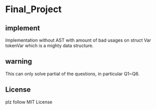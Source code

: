 # Final_Project

## implement

Implementation without AST with amount of bad usages on struct Var tokenVar which is a mighty data structure.

## warning

This can only solve partial of the questions, in particular Q1~Q6.

## License

plz follow MIT License
